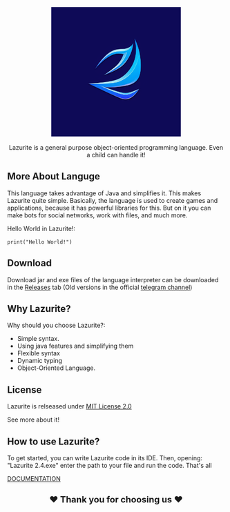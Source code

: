 <div align="center">
  <img src="icon.png" width="300">

Lazurite is a general purpose object-oriented programming language. Even a child can handle it!
</div>

## More About Languge
This language takes advantage of Java and simplifies it. This makes Lazurite quite simple. Basically, the language is used to create games and applications, because it has powerful libraries for this. But on it you can make bots for social networks, work with files, and much more.

Hello World in Lazurite!:

```shell
print("Hello World!")
```

## Download

Download jar and exe files of the language interpreter can be downloaded in the <a href = "https://github.com/ArtyomKingmang/Lazurite/releases">Releases</a> tab (Old versions in the official <a href = https://t.me/kingmangapps>telegram channel</a>)

## Why Lazurite?
Why should you choose Lazurite?:

- Simple syntax.
- Using java features and simplifying them
- Flexible syntax
- Dynamic typing
- Object-Oriented Language.


## License
Lazurite is relseased under <a href="https://ru.wikipedia.org/wiki/%D0%9B%D0%B8%D1%86%D0%B5%D0%BD%D0%B7%D0%B8%D1%8F_MIT">MIT License 2.0</a>

See more about it!

## How to use Lazurite?
To get started, you can write Lazurite code in its IDE. Then, opening: "Lazurite 2.4.exe" enter the path to your file and run the code. That's all



<a href="https://sites.google.com/view/lazurite-lang/lazurite">DOCUMENTATION </a>

<h1 align="middle" style="font-size: 20px;">❤ Thank you for choosing us ❤</h1>
